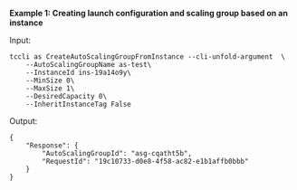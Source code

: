 **Example 1: Creating launch configuration and scaling group based on an instance**



Input: 

```
tccli as CreateAutoScalingGroupFromInstance --cli-unfold-argument  \
    --AutoScalingGroupName as-test\
    --InstanceId ins-19a14o9y\
    --MinSize 0\
    --MaxSize 1\
    --DesiredCapacity 0\
    --InheritInstanceTag False
```

Output: 
```
{
    "Response": {
        "AutoScalingGroupId": "asg-cqatht5b",
        "RequestId": "19c10733-d0e8-4f58-ac82-e1b1affb0bbb"
    }
}
```

